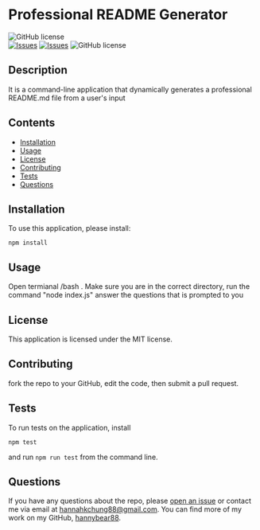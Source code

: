 # Professional README Generator
![GitHub license](https://img.shields.io/badge/license-MIT-blue.svg)  
[![Issues](https://img.shields.io/github/issues/hannybear88/Node.js-Challenge-Professional-README-Generator)](https://github.com/hannybear88/Node.js-Challenge-Professional-README-Generator/issues) [![Issues](https://img.shields.io/github/contributors/hannybear88/Node.js-Challenge-Professional-README-Generator)](https://github.com/hannybear88/Node.js-Challenge-Professional-README-Generator/graphs/contributors) ![GitHub license](https://img.shields.io/badge/license-MIT-blue.svg)
## Description
It is a command-line application that dynamically generates a professional README.md file from a user's input
## Contents
* [Installation](#installation)
* [Usage](#usage)
* [License](#license)
* [Contributing](#contributing)
* [Tests](#tests)
* [Questions](#questions)

## Installation
To use this application, please install: 
```
npm install
```
  
## Usage
Open termianal /bash . Make sure you are in the correct directory,  run the command "node index.js" answer the questions that is prompted to you 
  
## License
This application is licensed under the MIT license.
  
## Contributing
fork the repo to your GitHub, edit the code, then submit a pull request.
  
## Tests
To run tests on the application, install
```
npm test
```
and run `npm run test` from the command line.
  
## Questions
If you have any questions about the repo, please [open an issue](https://github.com/hannybear88/Node.js-Challenge-Professional-README-Generator/issues) or contact me via email at hannahkchung88@gmail.com. You can find more of my work on my GitHub, [hannybear88](https://github.com/hannybear88/).
  
